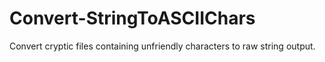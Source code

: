 # Convert-StringToASCIIChars
Convert cryptic files containing unfriendly characters to raw string output.
